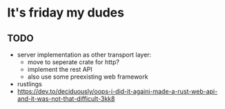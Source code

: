 # It's friday my dudes

## TODO

- server implementation as other transport layer:
  - move to seperate crate for http?
  - implement the rest API
  - also use some preexisting web framework
- rustlings
- https://dev.to/deciduously/oops-i-did-it-againi-made-a-rust-web-api-and-it-was-not-that-difficult-3kk8
